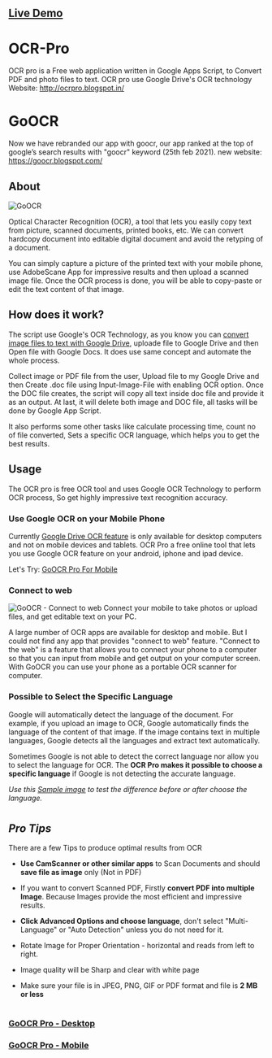 ## [Live Demo](https://goocr.blogspot.com)

# OCR-Pro
OCR pro is a Free web application written in Google Apps Script, to Convert PDF and photo files to text. OCR pro use Google Drive's OCR technology Website:  http://ocrpro.blogspot.in/

# GoOCR
Now we have rebranded our app with goocr, our app ranked at the top of google’s search results with "goocr" keyword (25th feb 2021). new website: https://goocr.blogspot.com/


## About

![GoOCR](https://1.bp.blogspot.com/-QaW68YgODDg/YDazv0HHRaI/AAAAAAAACyY/kypfFtGeUpMN-TvPJGn_2VQRit4AhOCUwCLcBGAsYHQ/s1578/gocr.PNG "GoOCR v5.0 - Desktop App with upgraded UI")

Optical Character Recognition (OCR), a tool that lets you easily copy text from picture, scanned documents, printed books, etc. We can convert hardcopy document into editable digital document and avoid the retyping of a document.

You can simply capture a picture of the printed text with your mobile phone, use AdobeScane App for impressive results and then upload a scanned image file. Once the OCR process is done, you will be able to copy-paste or edit the text content of that image.



## How does it work?

The script use Google's OCR Technology, as you know you can [convert image files to text with Google Drive](https://support.google.com/drive/answer/176692), uploade file to Google Drive and then Open file with Google Docs. It does use same concept and automate the whole process.

Collect image or PDF file from the user, Upload file to my Google Drive and then Create .doc file using Input-Image-File with enabling OCR option. Once the DOC file creates, the script will copy all text inside doc file and provide it as an output. At last, it will delete both image and DOC file, all tasks will be done by Google App Script.

It also performs some other tasks like calculate processing time, count no of file converted, Sets a specific OCR language, which helps you to get the best results.



## Usage

The OCR pro is free OCR tool and uses Google OCR Technology to perform OCR process, So get highly impressive text recognition accuracy. 



### Use Google OCR on your Mobile Phone ###
Currently [Google Drive OCR feature](https://support.google.com/drive/answer/176692) is only available for desktop computers and not on mobile devices and tablets. OCR Pro a free online tool that lets you use Google OCR feature on your android, iphone and ipad device.

Let's Try: [GoOCR Pro For Mobile](https://goocr.blogspot.com/?p=App&app=mobile&utm_source=OCRpro(github)-File&utm_medium=OcrproWeb&utm_campaign=redNewApp)


### Connect to web ###
![GoOCR - Connect to web](https://1.bp.blogspot.com/-2q8cjH9eCmc/YDazwGNDwVI/AAAAAAAACyc/tVchCN0SorwN3SfYWIgAf-ZsONXdS2tHgCLcBGAsYHQ/s1576/goocrwc.PNG " GoOCR - Desktop App with Connect to web")
Connect your mobile to take photos or upload files, and get editable text on your PC.

A large number of OCR apps are available for desktop and mobile. But I could not find any app that provides "connect to web" feature. "Connect to the web" is a feature that allows you to connect your phone to a computer so that you can input from mobile and get output on your computer screen. With GoOCR you can use your phone as a portable OCR scanner for computer.


### Possible to Select the Specific Language ###
Google will automatically detect the language of the document. For example, if you upload an image to OCR, Google automatically finds the language of the content of that image. If the image contains text in multiple languages, Google detects all the languages and extract text automatically.

Sometimes Google is not able to detect the correct language nor allow you to select the language for OCR. The **OCR Pro makes it possible to choose a specific language** if Google is not detecting the accurate language.

*Use this [Sample image](https://1.bp.blogspot.com/-1vyiTjYCOBA/Wk333v6D-JI/AAAAAAAAD6I/p8sIBv_zCSsSOyq9uIn5HyYxpCXHXpViACLcBGAs/s1600/CbSEJEWDEKyEyQ374etTVU5g.jpg) to test the difference before or after choose the language.*


# 

## *Pro Tips*

There are a few Tips to produce optimal results from OCR

- **Use CamScanner or other similar apps** to Scan Documents and should **save file as image** only (Not in PDF)

- If you want to convert Scanned PDF, Firstly **convert PDF into multiple Image**. Because Images provide the most efficient and impressive results.

- **Click Advanced Options and choose language**, don't select "Multi-Language" or "Auto Detection" unless you do not need for it.

- Rotate Image for Proper Orientation - horizontal and reads from left to right.

- Image quality will be Sharp and clear with white page

- Make sure your file is in JPEG, PNG, GIF or PDF format and file is **2 MB or less**

###
#

### [GoOCR Pro - Desktop](https://goocr.blogspot.com/?p=App&app=desktop&utm_source=OCRpro(github)-File&utm_medium=OcrproWeb&utm_campaign=redNewApp)
### [GoOCR Pro - Mobile](https://goocr.blogspot.com/?p=App&app=mobile&utm_source=OCRpro(github)-File&utm_medium=OcrproWeb&utm_campaign=redNewApp)
